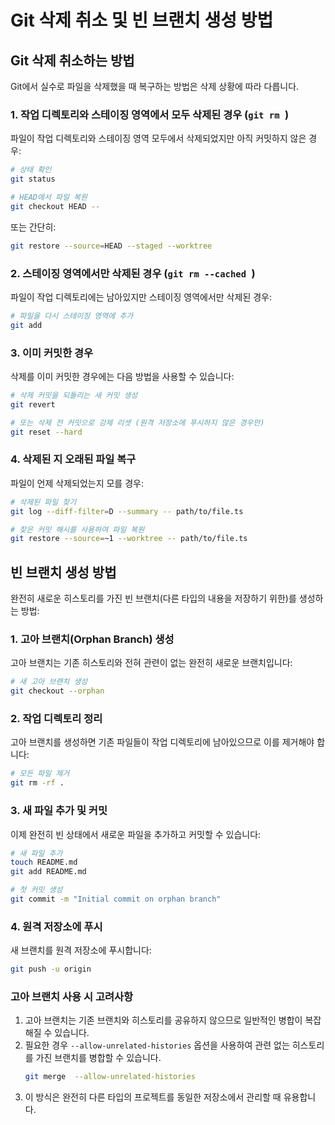 # Git 삭제 취소 및 빈 브랜치 생성 방법

## Git 삭제 취소하는 방법

Git에서 실수로 파일을 삭제했을 때 복구하는 방법은 삭제 상황에 따라 다릅니다.

### 1. 작업 디렉토리와 스테이징 영역에서 모두 삭제된 경우 (`git rm `)

파일이 작업 디렉토리와 스테이징 영역 모두에서 삭제되었지만 아직 커밋하지 않은 경우:

```bash
# 상태 확인
git status

# HEAD에서 파일 복원
git checkout HEAD -- 
```

또는 간단히:
```bash
git restore --source=HEAD --staged --worktree 
```

### 2. 스테이징 영역에서만 삭제된 경우 (`git rm --cached `)

파일이 작업 디렉토리에는 남아있지만 스테이징 영역에서만 삭제된 경우:

```bash
# 파일을 다시 스테이징 영역에 추가
git add 
```

### 3. 이미 커밋한 경우

삭제를 이미 커밋한 경우에는 다음 방법을 사용할 수 있습니다:

```bash
# 삭제 커밋을 되돌리는 새 커밋 생성
git revert 

# 또는 삭제 전 커밋으로 강제 리셋 (원격 저장소에 푸시하지 않은 경우만)
git reset --hard 
```

### 4. 삭제된 지 오래된 파일 복구

파일이 언제 삭제되었는지 모를 경우:

```bash
# 삭제된 파일 찾기
git log --diff-filter=D --summary -- path/to/file.ts

# 찾은 커밋 해시를 사용하여 파일 복원
git restore --source=~1 --worktree -- path/to/file.ts
```

## 빈 브랜치 생성 방법

완전히 새로운 히스토리를 가진 빈 브랜치(다른 타입의 내용을 저장하기 위한)를 생성하는 방법:

### 1. 고아 브랜치(Orphan Branch) 생성

고아 브랜치는 기존 히스토리와 전혀 관련이 없는 완전히 새로운 브랜치입니다:

```bash
# 새 고아 브랜치 생성
git checkout --orphan 
```

### 2. 작업 디렉토리 정리

고아 브랜치를 생성하면 기존 파일들이 작업 디렉토리에 남아있으므로 이를 제거해야 합니다:

```bash
# 모든 파일 제거
git rm -rf .
```

### 3. 새 파일 추가 및 커밋

이제 완전히 빈 상태에서 새로운 파일을 추가하고 커밋할 수 있습니다:

```bash
# 새 파일 추가
touch README.md
git add README.md

# 첫 커밋 생성
git commit -m "Initial commit on orphan branch"
```

### 4. 원격 저장소에 푸시

새 브랜치를 원격 저장소에 푸시합니다:

```bash
git push -u origin 
```

### 고아 브랜치 사용 시 고려사항

1. 고아 브랜치는 기존 브랜치와 히스토리를 공유하지 않으므로 일반적인 병합이 복잡해질 수 있습니다.
2. 필요한 경우 `--allow-unrelated-histories` 옵션을 사용하여 관련 없는 히스토리를 가진 브랜치를 병합할 수 있습니다.
   ```bash
   git merge  --allow-unrelated-histories
   ```
3. 이 방식은 완전히 다른 타입의 프로젝트를 동일한 저장소에서 관리할 때 유용합니다.